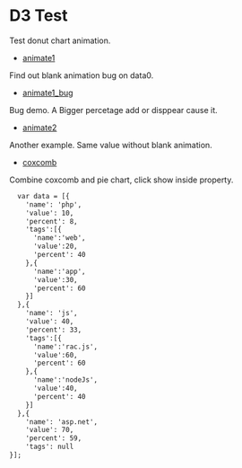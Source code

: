 D3 Test
===========

Test donut chart animation.

 * [animate1](http://windfish27.github.io/CodeTalentD3Test/animate1.html)

Find out blank animation bug on data0.

 * [animate1_bug](http://windfish27.github.io/CodeTalentD3Test/animate1_bug.html)

Bug demo.
A Bigger percetage add or disppear cause it.

 * [animate2](http://windfish27.github.io/CodeTalentD3Test/animate2.html)

Another example.
Same value without blank animation.

 * [coxcomb](http://windfish27.github.io/CodeTalentD3Test/coxcomb.html)

Combine coxcomb and pie chart, click show inside property.

```markdown
  var data = [{
    'name': 'php',
    'value': 10,
    'percent': 8,
    'tags':[{
      'name':'web',
      'value':20,
      'percent': 40
    },{
      'name':'app',
      'value':30,
      'percent': 60
    }]
  },{
    'name': 'js',
    'value': 40,
    'percent': 33,
    'tags':[{
      'name':'rac.js',
      'value':60,
      'percent': 60
    },{
      'name':'nodeJs',
      'value':40,
      'percent': 40
    }]
  },{
    'name': 'asp.net',
    'value': 70,
    'percent': 59,
    'tags': null
}];
```
